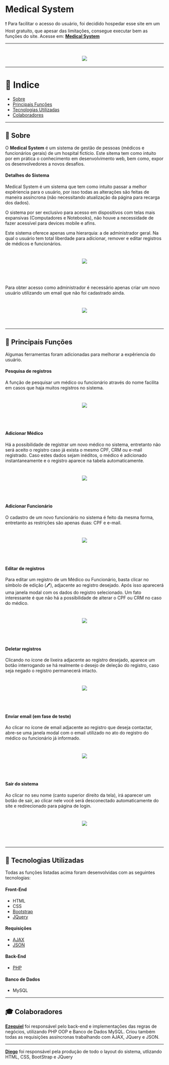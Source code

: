 # Medical System

❗ Para facilitar o acesso do usuário, foi decidido hospedar esse site em um Host gratuito, que apesar das limitações, consegue executar bem as funções do site.
Acesse em: [**Medical System**](https://encurtador.com.br/buEV9)

---
<h1 align="center">
  <img src="assets/images/home.png">
</h1>

---

# 🔎 Indice

- [Sobre](#-sobre)
- [Principais Funções](#-principais-funções)
- [Tecnologias Utilizadas](#-tecnologias-utilizadas)
- [Colaboradores](#-colaboradores)

---

## 🧾 Sobre

O **Medical System** é um sistema de gestão de pessoas (médicos e funcionários gerais) de um hospital fictício. Este sitema tem como intuito por em prática o conhecimento em desenvolvimento web, bem como, expor os desenvolvedores a novos desafios.

#### Detalhes do Sistema

Medical System é um sistema que tem como intuito passar a melhor expêriencia para o usuário, por isso todas as alterações são feitas de maneira assíncrona (não necessitando atualização da página para recarga dos dados).

O sistema por ser exclusivo para acesso em dispositivos com telas mais expansivas (Computadores e Notebooks), não houve a necessidade de fazer acessível para devices mobile e afins.

Este sistema oferece apenas uma hierarquia: a de administrador geral. Na qual o usuário tem total liberdade para adicionar, remover e editar registros de médicos e funcionários.

<h1 align="center">
  <img src="assets/images/add.png">
</h1> <br><br>

Para obter acesso como administrador é necessário apenas criar um novo usuário utilizando um email que não foi cadastrado ainda.
<h1 align="center">
  <img src="assets/images/sign.png">
</h1> <br>

---

## 🔧 Principais Funções 

Algumas ferramentas foram adicionadas para melhorar a expêriencia do usuário.

#### Pesquisa de registros
A função de pesquisar um médico ou funcionário através do nome facilita em casos que haja muitos registros no sistema.

<h1 align="center">
  <img src="assets/images/search.png">
</h1> <br><br>

#### Adicionar Médico
Há a possibilidade de registrar um novo médico no sistema, entretanto não será aceito o registro caso já exista o mesmo CPF, CRM ou e-mail registrado. Caso estes dados sejam inéditos, o médico é adicionado instantaneamente e o registro aparece na tabela automaticamente. 

<h1 align="center">
  <img src="assets/images/warning.png">
</h1> <br><br> 

#### Adicionar Funcionário

O cadastro de um novo funcionário no sistema é feito da mesma forma, entretanto as restrições são apenas duas: CPF e e-mail.

<h1 align="center">
  <img src="assets/images/emp.png">
</h1> <br><br>

#### Editar de registros

Para editar um registro de um Médico ou Funcionário, basta clicar no símbolo de edição (🖊), adjacente ao registro desejado. Após isso aparecerá uma janela modal com os dados do registro selecionado. Um fato interessante é que não há a possibilidade de alterar o CPF ou CRM no caso do médico.

<h1 align="center">
  <img src="assets/images/edit.png">
</h1> <br><br>

#### Deletar registros

Clicando no ícone de lixeira adjacente ao registro desejado, aparece um botão interrogando se há realmente o desejo de deleção do registro, caso seja negado o registro permanecerá intacto.

<h1 align="center">
  <img src="assets/images/delete.png">
</h1> <br><br>

#### Enviar email (em fase de teste)

Ao clicar no ícone de email adjacente ao registro que deseja contactar, abre-se uma janela modal com o email utilizado no ato do registro do médico ou funcionário já informado.

<h1 align="center">
  <img src="assets/images/email.png">
</h1> <br><br>

#### Sair do sistema

Ao clicar no seu nome (canto superior direito da tela), irá aparecer um botão de sair, ao clicar nele você será desconectado automaticamente do site e redirecionado para página de login.

<h1 align="center">
  <img src="assets/images/out.png">
</h1> <br><br>

---

## 🔌 Tecnologias Utilizadas

Todas as funções listadas acima foram desenvolvidas com as seguintes tecnologias:

#### Front-End

- HTML
- CSS
- [Bootstrap](https://getbootstrap.com/)
- [JQuery](https://api.jquery.com/)

#### Requisições

- [AJAX](https://api.jquery.com/jquery.ajax/)
- [JSON](https://www.json.org/json-en.html)

#### Back-End

- [PHP](https://php.net)

#### Banco de Dados

- MySQL

---

## 🎓 Colaboradores

[**Ezequiel**](https://github.com/devEzequiel) foi responsável pelo back-end e implementações das regras de negócios, utilizando PHP OOP e Banco de Dados MySQL. Criou também todas as requisições assíncronas trabalhando com AJAX, JQuery e JSON.

---
[**Diego**](https://github.com/King-ego) foi responsável pela produção de todo o layout do sistema, utlizando HTML, CSS, BootStrap e JQuery






